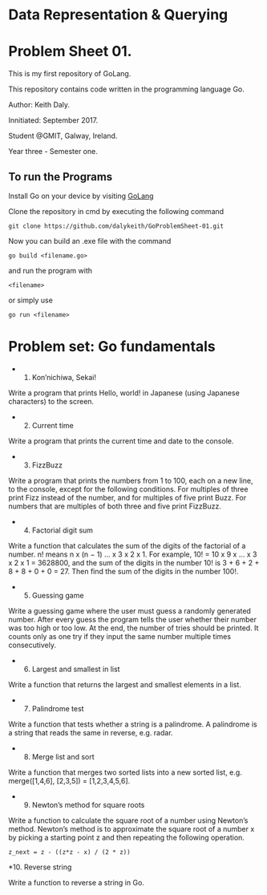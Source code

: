# Data Representation & Querying
# Problem Sheet 01.

This is my first repository of GoLang.

This repository contains code written in the programming language Go.

Author: Keith Daly.

Innitiated: September 2017.

Student @GMIT, Galway, Ireland. 

Year three - Semester one.

## To run the Programs

Install Go on your device by visiting [GoLang](https://golang.org/)

Clone the repository in cmd by executing the following command

```
git clone https://github.com/dalykeith/GoProblemSheet-01.git
```

Now you can build an .exe file with the command

```
go build <filename.go>
```

and run the program with

```
<filename>
```

or simply use

```
go run <filename>
```

# Problem set: Go fundamentals

* 1. Kon’nichiwa, Sekai!

Write a program that prints Hello, world! in Japanese (using Japanese characters) to the screen.

* 2. Current time

Write a program that prints the current time and date to the console.

* 3. FizzBuzz

Write a program that prints the numbers from 1 to 100, each on a new line, to the console, except for the following conditions. For multiples of three print Fizz instead of the number, and for multiples of five print Buzz. For numbers that are multiples of both three and five print FizzBuzz.

* 4. Factorial digit sum

Write a function that calculates the sum of the digits of the factorial of a number. n! means n x (n − 1) ... x 3 x 2 x 1. For example, 10! = 10 x 9 x ... x 3 x 2 x 1 = 3628800, and the sum of the digits in the number 10! is 3 + 6 + 2 + 8 + 8 + 0 + 0 = 27. Then find the sum of the digits in the number 100!.

* 5. Guessing game

Write a guessing game where the user must guess a randomly generated number. After every guess the program tells the user whether their number was too high or too low. At the end, the number of tries should be printed. It counts only as one try if they input the same number multiple times consecutively.

* 6. Largest and smallest in list

Write a function that returns the largest and smallest elements in a list.

* 7. Palindrome test

Write a function that tests whether a string is a palindrome. A palindrome is a string that reads the same in reverse, e.g. radar.

* 8. Merge list and sort

Write a function that merges two sorted lists into a new sorted list, e.g. merge([1,4,6], [2,3,5]) = [1,2,3,4,5,6].

* 9. Newton’s method for square roots

Write a function to calculate the square root of a number using Newton’s method. Newton’s method is to approximate the square root of a number x by picking a starting point z and then repeating the following operation.

```
z_next = z - ((z*z - x) / (2 * z))
```

*10. Reverse string

Write a function to reverse a string in Go.